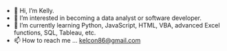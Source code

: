 - 👋 Hi, I’m Kelly.
- 👀 I’m interested in becoming a data analyst or software developer.
- 🌱 I’m currently learning Python, JavaScript, HTML, VBA, advanced Excel functions, SQL, Tableau, etc.
- 📫 How to reach me ... kelcon86@gmail.com


